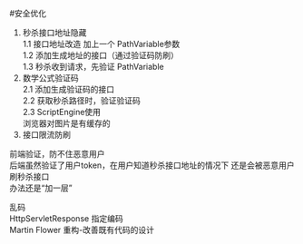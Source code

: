 #安全优化
1. 秒杀接口地址隐藏  
  1.1 接口地址改造 加上一个 PathVariable参数  
  1.2 添加生成地址的接口（通过验证码防刷）  
  1.3 秒杀收到请求，先验证 PathVariable   
2. 数学公式验证码  
  2.1 添加生成验证码的接口  
  2.2 获取秒杀路径时，验证验证码  
  2.3 ScriptEngine使用  
  浏览器对图片是有缓存的  
3. 接口限流防刷  

前端验证，防不住恶意用户  
后端虽然验证了用户token，在用户知道秒杀接口地址的情况下
还是会被恶意用户刷秒杀接口  
办法还是“加一层”  

乱码  
HttpServletResponse 指定编码  
Martin Flower 重构-改善既有代码的设计  
